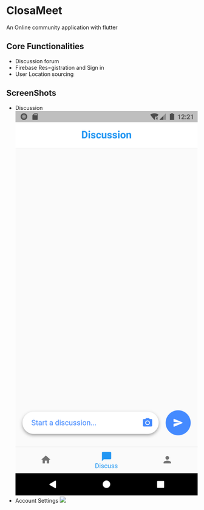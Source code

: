 # ClosaMeet

An Online community application with flutter

## Core Functionalities
- Discussion forum 
- Firebase Res=gistration and Sign in
- User Location sourcing


## ScreenShots
- Discussion 
![](images/discussion.png)
- Account Settings
![](images/settings.png)
